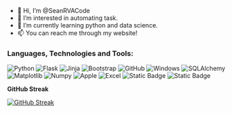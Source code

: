 - 👋 Hi, I’m @SeanRVACode
- 👀 I’m interested in automating task.
- 🌱 I’m currently learning python and data science.
- 📫 You can reach me through my website!

<!---
SeanRVACode/SeanRVACode is a ✨ special ✨ repository because its `README.md` (this file) appears on your GitHub profile.
You can click the Preview link to take a look at your changes.
--->


### Languages, Technologies and Tools:

![Python](https://img.shields.io/badge/Python-3776AB?style=for-the-badge&logo=python&logoColor=white&logoSize=auto)
![Flask](https://img.shields.io/badge/Flask-000000?style=for-the-badge&logo=flask&logoColor=white&logoSize=auto)
![Jinja](https://img.shields.io/badge/Jinja-B41717?style=for-the-badge&logo=jinja&logoColor=white&logoSize=auto)
![Bootstrap](https://img.shields.io/badge/Bootstrap-563D7C?style=for-the-badge&logo=bootstrap&logoColor=white&logoSize=auto)
![GitHub](https://img.shields.io/badge/GitHub-181717?style=for-the-badge&logo=github&logoColor=white&logoSize=auto)
![Windows](https://img.shields.io/badge/Windows-0078D6?style=for-the-badge&logo=windows&logoColor=white&logoSize=auto)
![SQLAlchemy](https://img.shields.io/badge/SQLAlchemy-100000?style=for-the-badge&logo=sqlalchemy&logoColor=white&logoSize=auto)
![Matplotlib](https://img.shields.io/badge/Matplotlib-ffffff?style=for-the-badge&logo=matplotlib&logoColor=black&logoSize=auto)
![Numpy](https://img.shields.io/badge/Numpy-013243?style=for-the-badge&logo=numpy&logoColor=white&logoSize=auto)
![Apple](https://img.shields.io/badge/Apple-000000?style=for-the-badge&logo=apple&logoColor=white&logoSize=auto)
![Excel](https://img.shields.io/badge/Excel-0078D6?style=for-the-badge&logo=excel&logoColor=green&logoSize=auto)
![Static Badge](https://img.shields.io/badge/UiPath-orange?style=for-the-badge&logo=uipath&logoColor=white&logoSize=auto)
![Static Badge](https://img.shields.io/badge/Discord-%237299ee?style=for-the-badge&logo=discord&logoColor=white&logoSize=auto)





**GitHub Streak**



[![GitHub Streak](https://streak-stats.demolab.com?user=SeanRVACode&theme=dark&hide_border=true&date_format=M%20j%5B%2C%20Y%5D&exclude_days=Sun%2CSat)](https://git.io/streak-stats)
